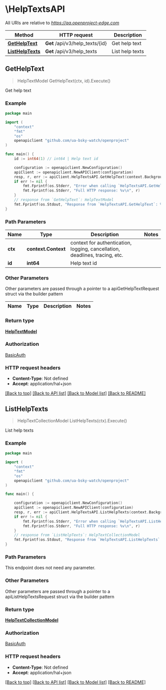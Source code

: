 # \HelpTextsAPI

All URIs are relative to *https://qa.openproject-edge.com*

Method | HTTP request | Description
------------- | ------------- | -------------
[**GetHelpText**](HelpTextsAPI.md#GetHelpText) | **Get** /api/v3/help_texts/{id} | Get help text
[**ListHelpTexts**](HelpTextsAPI.md#ListHelpTexts) | **Get** /api/v3/help_texts | List help texts



## GetHelpText

> HelpTextModel GetHelpText(ctx, id).Execute()

Get help text



### Example

```go
package main

import (
	"context"
	"fmt"
	"os"
	openapiclient "github.com/ua-bsky-watch/openproject"
)

func main() {
	id := int64(1) // int64 | Help text id

	configuration := openapiclient.NewConfiguration()
	apiClient := openapiclient.NewAPIClient(configuration)
	resp, r, err := apiClient.HelpTextsAPI.GetHelpText(context.Background(), id).Execute()
	if err != nil {
		fmt.Fprintf(os.Stderr, "Error when calling `HelpTextsAPI.GetHelpText``: %v\n", err)
		fmt.Fprintf(os.Stderr, "Full HTTP response: %v\n", r)
	}
	// response from `GetHelpText`: HelpTextModel
	fmt.Fprintf(os.Stdout, "Response from `HelpTextsAPI.GetHelpText`: %v\n", resp)
}
```

### Path Parameters


Name | Type | Description  | Notes
------------- | ------------- | ------------- | -------------
**ctx** | **context.Context** | context for authentication, logging, cancellation, deadlines, tracing, etc.
**id** | **int64** | Help text id | 

### Other Parameters

Other parameters are passed through a pointer to a apiGetHelpTextRequest struct via the builder pattern


Name | Type | Description  | Notes
------------- | ------------- | ------------- | -------------


### Return type

[**HelpTextModel**](HelpTextModel.md)

### Authorization

[BasicAuth](../README.md#BasicAuth)

### HTTP request headers

- **Content-Type**: Not defined
- **Accept**: application/hal+json

[[Back to top]](#) [[Back to API list]](../README.md#documentation-for-api-endpoints)
[[Back to Model list]](../README.md#documentation-for-models)
[[Back to README]](../README.md)


## ListHelpTexts

> HelpTextCollectionModel ListHelpTexts(ctx).Execute()

List help texts



### Example

```go
package main

import (
	"context"
	"fmt"
	"os"
	openapiclient "github.com/ua-bsky-watch/openproject"
)

func main() {

	configuration := openapiclient.NewConfiguration()
	apiClient := openapiclient.NewAPIClient(configuration)
	resp, r, err := apiClient.HelpTextsAPI.ListHelpTexts(context.Background()).Execute()
	if err != nil {
		fmt.Fprintf(os.Stderr, "Error when calling `HelpTextsAPI.ListHelpTexts``: %v\n", err)
		fmt.Fprintf(os.Stderr, "Full HTTP response: %v\n", r)
	}
	// response from `ListHelpTexts`: HelpTextCollectionModel
	fmt.Fprintf(os.Stdout, "Response from `HelpTextsAPI.ListHelpTexts`: %v\n", resp)
}
```

### Path Parameters

This endpoint does not need any parameter.

### Other Parameters

Other parameters are passed through a pointer to a apiListHelpTextsRequest struct via the builder pattern


### Return type

[**HelpTextCollectionModel**](HelpTextCollectionModel.md)

### Authorization

[BasicAuth](../README.md#BasicAuth)

### HTTP request headers

- **Content-Type**: Not defined
- **Accept**: application/hal+json

[[Back to top]](#) [[Back to API list]](../README.md#documentation-for-api-endpoints)
[[Back to Model list]](../README.md#documentation-for-models)
[[Back to README]](../README.md)

